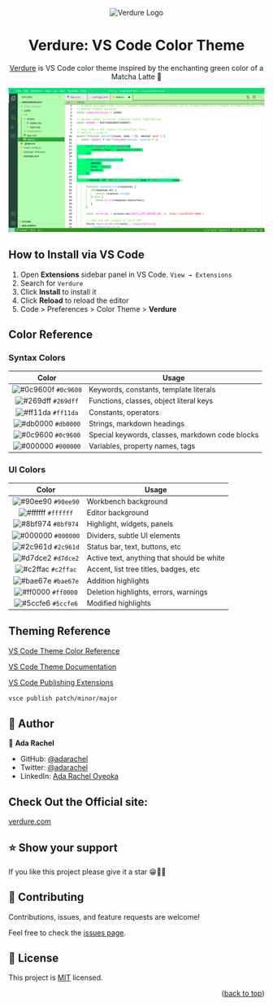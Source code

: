<p align="center">
  <img alt="Verdure Logo" src="https://png.pngtree.com/png-vector/20230107/ourmid/pngtree-green-tea-logo-png-image_6554450.png" width="100" />
</p>
<h1 align="center">
  Verdure: VS Code Color Theme
</h1>
<p align="center">
  <a href="https://verdure.netlify.com/">Verdure</a> is VS Code color theme inspired by the enchanting green color of a Matcha Latte 💚
</p>

![demo](images/verdureshot1.jpeg)

## How to Install via VS Code

1. Open **Extensions** sidebar panel in VS Code. `View → Extensions`
2. Search for `Verdure`
3. Click **Install** to install it
4. Click **Reload** to reload the editor
5. Code > Preferences > Color Theme > **Verdure**

## Color Reference

### Syntax Colors

|                               Color                                | Usage                                           |
| :----------------------------------------------------------------: | ----------------------------------------------- |
| ![#0c9600f](https://via.placeholder.com/10/0c9600f.png?text=+) `#0c9600` | Keywords, constants, template literals          |
| ![#269dff](https://via.placeholder.com/10/269dff.png?text=+) `#269dff` | Functions, classes, object literal keys         |
| ![#ff11da](https://via.placeholder.com/10/ff11da.png?text=+) `#ff11da` | Constants, operators                            |
| ![#db0000](https://via.placeholder.com/10/db0000.png?text=+) `#db0000` | Strings, markdown headings                      |
| ![#0c9600](https://via.placeholder.com/10/0c9600.png?text=+) `#0c9600` | Special keywords, classes, markdown code blocks |
| ![#000000](https://via.placeholder.com/10/000000.png?text=+) `#000000` | Variables, property names, tags                 |

### UI Colors

|                               Color                                | Usage                                      |
| :----------------------------------------------------------------: | ------------------------------------------ |
| ![#90ee90](https://via.placeholder.com/10/90ee90.png?text=+) `#90ee90` | Workbench background                       |
| ![#ffffff](https://via.placeholder.com/10/ffffff.png?text=+) `#ffffff` | Editor background                          |
| ![#8bf974](https://via.placeholder.com/10/8bf974.png?text=+) `#8bf974` | Highlight, widgets, panels                 |
| ![#000000](https://via.placeholder.com/10/000000.png?text=+) `#000000` | Dividers, subtle UI elements               |
| ![#2c961d](https://via.placeholder.com/10/2c961d.png?text=+) `#2c961d` | Status bar, text, buttons, etc              |
| ![#d7dce2](https://via.placeholder.com/10/d7dce2.png?text=+) `#d7dce2` | Active text, anything that should be white |
| ![#c2ffac](https://via.placeholder.com/10/c2ffac.png?text=+) `#c2ffac` | Accent, list tree titles, badges, etc      |
| ![#bae67e](https://via.placeholder.com/10/bae67e.png?text=+) `#bae67e` | Addition highlights                        |
| ![#ff0000](https://via.placeholder.com/10/ff0000.png?text=+) `#ff0000` | Deletion highlights, errors, warnings      |
| ![#5ccfe6](https://via.placeholder.com/10/5ccfe6.png?text=+) `#5ccfe6` | Modified highlights                        |

## Theming Reference

[VS Code Theme Color Reference](https://code.visualstudio.com/docs/getstarted/theme-color-reference)

[VS Code Theme Documentation](https://code.visualstudio.com/docs/extensions/themes-snippets-colorizers)

[VS Code Publishing Extensions](https://code.visualstudio.com/docs/extensions/publish-extension)

```bash
vsce publish patch/minor/major
```

## 👥 Author

👤 **Ada Rachel**

- GitHub: [@adarachel](https://github.com/adarachel)
- Twitter: [@adarachel](https://twitter.com/adarachel_dev)
- LinkedIn: [Ada Rachel Oyeoka](https://linkedin.com/in/adarachel)

## Check Out the Official site:

[verdure.com](https://verdure.netlify.app)

## ⭐️ Show your support

If you like this project please give it a star 😁🌟✨

## 🤝 Contributing <a name="contributing"></a>

Contributions, issues, and feature requests are welcome!

Feel free to check the [issues page](https://github.com/adarachel/verdure-vscode-theme/issues).

## 📝 License <a name="license"></a>

This project is [MIT](./LICENSE) licensed.

<p align="right">(<a href="#readme-top">back to top</a>)</p>